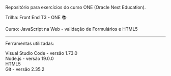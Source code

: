 Repositório para exercícios do curso ONE (Oracle Next Education).


Trilha: Front End T3 - ONE &#128218;

Curso: JavaScript na Web - validação de Formulários e HTML5

______________________________________________________________
Ferramentas utilizadas:

Visual Studio Code - versão 1.73.0<br>
Node.js - versão 19.0.0<br>
HTML5<br>
Git - versão 2.35.2
